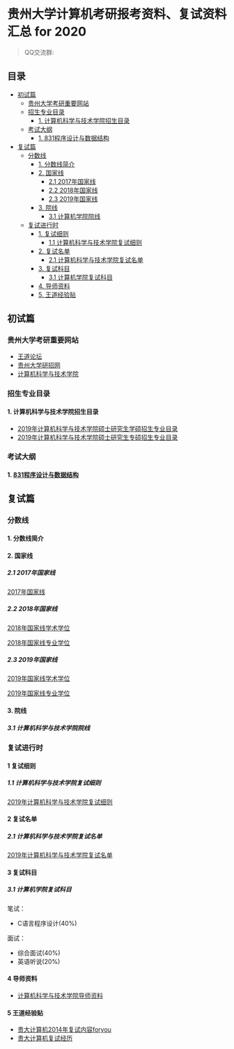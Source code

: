 # 贵州大学计算机考研报考资料、复试资料汇总 for 2020
>QQ交流群:

## 目录
* [初试篇](#初试篇)
   * [贵州大学考研重要网站](#贵州大学考研重要网站)
   * [招生专业目录](#招生专业目录)
       * [1. 计算机科学与技术学院招生目录](#1-计算机科学与技术学院招生目录)
    * [考试大纲](#考试大纲)
       * [1. 831程序设计与数据结构](#1-831程序设计与数据结构)
* [复试篇](#复试篇)
   * [分数线](#分数线)
       * [1. 分数线简介](#1-分数线简介)
       * [2. 国家线](#2-国家线)
            * [2.1 2017年国家线](#21-2017年国家线)
            * [2.2 2018年国家线](#22-2018年国家线)
            * [2.3 2019年国家线](#23-2019年国家线)
       * [3. 院线](#3-院线)
            * [3.1 计算机学院院线](#31-计算机学院院线)
   * [复试进行时](#复试进行时)
       * [1. 复试细则](#1-复试细则)
            * [1.1 计算机科学与技术学院复试细则](#11-计算机科学与技术学院复试细则)
       * [2. 复试名单](#2-复试名单)
            * [2.1 计算机科学与技术学院复试名单](#21-计算机科学与技术学院复试名单)
       * [3. 复试科目](#3-复试科目)
            * [3.1 计算机学院复试科目](#31-计算机学院复试科目)
       * [4. 导师资料](#4-导师资料)
       * [5. 王道经验贴](#5-王道经验贴)

## 初试篇
### 贵州大学考研重要网站
- [王道论坛](http://www.cskaoyan.com/forum.php?mod=forumdisplay&fid=291&filter=typeid&typeid=44)
- [贵州大学研招网](http://gs.gzu.edu.cn)
- [计算机科学与技术学院](http://cs.gzu.edu.cn)

### 招生专业目录
#### 1. 计算机科学与技术学院招生目录
- [2019年计算机科学与技术学院硕士研究生学硕招生专业目录](http://gs.gzu.edu.cn/_upload/article/files/66/0d/8053c88b45caa7823905ec43d610/24aed273-399b-4bf9-83b9-f739a91817de.pdf)
- [2019年计算机科学与技术学院硕士研究生专硕招生专业目录](http://gs.gzu.edu.cn/_upload/article/files/66/0d/8053c88b45caa7823905ec43d610/07cd76d7-f4bd-4da4-bf6c-7c624b2160fc.pdf)

### 考试大纲
#### 1. [831程序设计与数据结构](./贵州大学/初试/831程序设计与数据结构.docx)

## 复试篇
### 分数线
#### 1. 分数线简介

#### 2. 国家线
##### 2.1 2017年国家线
[2017年国家线](https://yz.chsi.com.cn/kyzx/kydt/201703/20170315/1591016940.html)

##### 2.2 2018年国家线
[2018年国家线学术学位](https://yz.chsi.com.cn/kyzx/kp/201803/20180316/1670298651.html)

[2018年国家线专业学位](https://yz.chsi.com.cn/kyzx/kp/201803/20180316/1670298653.html)

##### 2.3 2019年国家线
[2019年国家线学术学位](https://yz.chsi.com.cn/kyzx/kp/201903/20190315/1772265280.html)

[2019年国家线专业学位](https://yz.chsi.com.cn/kyzx/kp/201903/20190315/1772265285.html)

#### 3. 院线
##### 3.1 计算机科学与技术学院院线

### 复试进行时
#### 1 复试细则
##### 1.1 计算机科学与技术学院复试细则
[2019年计算机科学与技术学院复试细则](http://cs.gzu.edu.cn/forum.php?mod=viewthread&tid=1819)

#### 2 复试名单
##### 2.1 计算机科学与技术学院复试名单
[2019年计算机科学与技术学院复试名单](http://cs.gzu.edu.cn/forum.php?mod=viewthread&tid=1818)

#### 3 复试科目
##### 3.1 计算机学院复试科目

笔试：
* C语言程序设计(40%)

面试：
* 综合面试(40%)
* 英语听说(20%)

#### 4 导师资料
* [计算机科学与技术学院导师资料](http://cs.gzu.edu.cn/forum.php?mod=forumdisplay&fid=94)

#### 5 王道经验贴
* [贵大计算机2014年复试内容foryou](http://www.cskaoyan.com/forum.php?mod=viewthread&tid=242250&fromuid=484376)
* [贵大计算机复试经历](http://www.cskaoyan.com/forum.php?mod=viewthread&tid=650440&fromuid=484376)